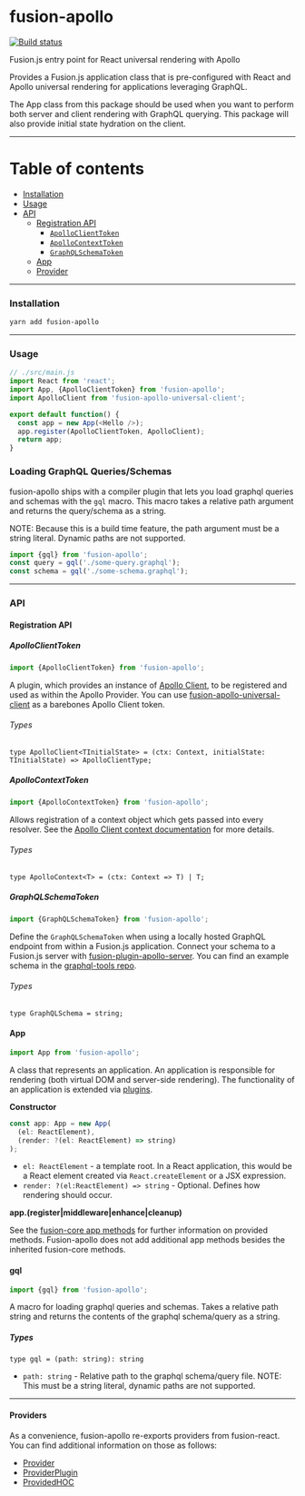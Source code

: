 # fusion-apollo

[![Build status](https://badge.buildkite.com/2ac76cfb209dae257969b7464a2c90834ed82705cfd5bfcc52.svg?branch=master)](https://buildkite.com/uberopensource/fusion-apollo)

Fusion.js entry point for React universal rendering with Apollo

Provides a Fusion.js application class that is pre-configured with React and Apollo universal rendering for applications leveraging GraphQL.

The App class from this package should be used when you want to perform both server and client rendering with GraphQL querying. This package will also provide initial state hydration on the client.

---

# Table of contents

- [Installation](#installation)
- [Usage](#usage)
- [API](#api)
  - [Registration API](#registration-api)
    - [`ApolloClientToken`](#apolloclienttoken)
    - [`ApolloContextToken`](#apollocontexttoken)
    - [`GraphQLSchemaToken`](#graphqlschematoken)
  - [App](#app)
  - [Provider](#providers)

---

### Installation

```sh
yarn add fusion-apollo
```

---

### Usage

```js
// ./src/main.js
import React from 'react';
import App, {ApolloClientToken} from 'fusion-apollo';
import ApolloClient from 'fusion-apollo-universal-client';

export default function() {
  const app = new App(<Hello />);
  app.register(ApolloClientToken, ApolloClient);
  return app;
}
```

### Loading GraphQL Queries/Schemas

fusion-apollo ships with a compiler plugin that lets you load graphql queries and schemas with the `gql` macro. 
This macro takes a relative path argument and returns the query/schema as a string. 

NOTE: Because this is a build time feature, the path argument must be a string literal. Dynamic paths are not supported.

```js
import {gql} from 'fusion-apollo';
const query = gql('./some-query.graphql');
const schema = gql('./some-schema.graphql');
```

---

### API

#### Registration API

##### ApolloClientToken

```js
import {ApolloClientToken} from 'fusion-apollo';
```

A plugin, which provides an instance of [Apollo Client](https://www.apollographql.com/docs/react/api/apollo-client.html), to be registered and used as within the Apollo Provider. You can use [fusion-apollo-universal-client](https://github.com/fusionjs/fusion-apollo-universal-client) as a barebones Apollo Client token.

###### Types

```flow
type ApolloClient<TInitialState> = (ctx: Context, initialState: TInitialState) => ApolloClientType;
```

##### ApolloContextToken

```js
import {ApolloContextToken} from 'fusion-apollo';
```

Allows registration of a context object which gets passed into every resolver. See the [Apollo Client context documentation](https://www.apollographql.com/docs/apollo-server/v2/essentials/data.html#context) for more details.

###### Types

```flow
type ApolloContext<T> = (ctx: Context => T) | T;
```

##### GraphQLSchemaToken

```js
import {GraphQLSchemaToken} from 'fusion-apollo';
```

Define the `GraphQLSchemaToken` when using a locally hosted GraphQL endpoint from within a Fusion.js application. Connect your schema to a Fusion.js server with [fusion-plugin-apollo-server](https://github.com/fusionjs/fusion-plugin-apollo-server). You can find an example schema in the [graphql-tools repo](https://github.com/apollographql/graphql-tools#example).

###### Types

```flow
type GraphQLSchema = string;
```

#### App

```js
import App from 'fusion-apollo';
```

A class that represents an application. An application is responsible for rendering (both virtual DOM and server-side rendering). The functionality of an application is extended via [plugins](https://github.com/fusionjs/fusion-core#plugin).

**Constructor**

```js
const app: App = new App(
  (el: ReactElement),
  (render: ?(el: ReactElement) => string)
);
```

- `el: ReactElement` - a template root. In a React application, this would be a React element created via `React.createElement` or a JSX expression.
- `render: ?(el:ReactElement) => string` - Optional. Defines how rendering should occur. 

**app.(register|middleware|enhance|cleanup)**

See the [fusion-core app methods](https://github.com/fusionjs/fusion-core#app) for further information on provided methods. Fusion-apollo does not add additional app methods besides the inherited fusion-core methods.

#### gql

```js
import {gql} from 'fusion-apollo';
```

A macro for loading graphql queries and schemas. Takes a relative path string and returns the contents of the graphql schema/query as a string.

##### Types

```flow
type gql = (path: string): string
```

- `path: string` - Relative path to the graphql schema/query file. NOTE: This must be a string literal, dynamic paths are not supported.

---

#### Providers

As a convenience, fusion-apollo re-exports providers from fusion-react. You can find additional information on those as follows:

- [Provider](https://github.com/fusionjs/fusion-react/blob/master/README.md#provider)
- [ProviderPlugin](https://github.com/fusionjs/fusion-react/blob/master/README.md#providerplugin)
- [ProvidedHOC](https://github.com/fusionjs/fusion-react/blob/master/README.md#providedhoc)
